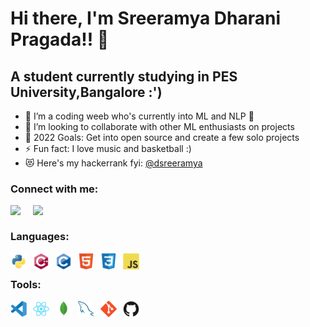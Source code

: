 # Hi there, I'm Sreeramya Dharani Pragada!! 👋 
## A student currently studying in PES University,Bangalore :')
- 🌱 I’m a coding weeb who's currently into ML and NLP :eyes:
- 👯 I’m looking to collaborate with other ML enthusiasts on projects
- 🥅 2022 Goals: Get into open source and create a few solo projects
- ⚡ Fun fact: I love music and basketball :)
- 😻 Here's my hackerrank fyi: [@dsreeramya](https://www.hackerrank.com/dsreeramya)

### Connect with me:

[<img src="https://www.svgrepo.com/show/183608/twitter.svg" width="26px"
     style="float: left; margin-right: 10px;" />](https://twitter.com/SreeramyaD)
&nbsp;&nbsp;
[<img src="https://www.svgrepo.com/show/70809/linkedin.svg" width="26px"
     style="float: left; margin-right: 10px;" />](https://www.linkedin.com/in/sreeramya-d-9a4403203/)

### Languages:

<img align="left" alt="Python" width="26px" src="python-original.svg" style="padding-right:10px;" />
<img align="left" alt="C++" width="26px" src="cplusplus-original.svg" style="padding-right:10px;" />
<img align="left" alt="C" width="26px" src="c-original.svg" style="padding-right:10px;" />
<img align="left" alt="HTML5" width="26px" src="html5-original.svg" style="padding-right:10px;" />
<img align="left" alt="CSS3" width="26px" src="css3-original.svg" style="padding-right:10px;" />
<img align="left" alt="JavaScript" width="26px" src="javascript-original.svg" style="padding-right:10px;"/>
<br />

### Tools:

<img align="left" alt="Visual Studio Code" width="26px" src="vsc.svg" style="padding-right:10px;" />
<img align="left" alt="React" width="26px" src="react-original.svg" style="padding-right:10px;" />
<img align="left" alt="MongoDB" width="26px" src="mongodb-original.svg" style="padding-right:10px;" />
<img align="left" alt="MySQL" width="26px" src="mysql-original.svg" style="padding-right:10px;" />
<img align="left" alt="Git" width="26px" src="git-original.svg" style="padding-right:10px;" />
<img align="left" alt="GitHub" width="26px" src="github-original.svg" style="padding-right:10px;" />
